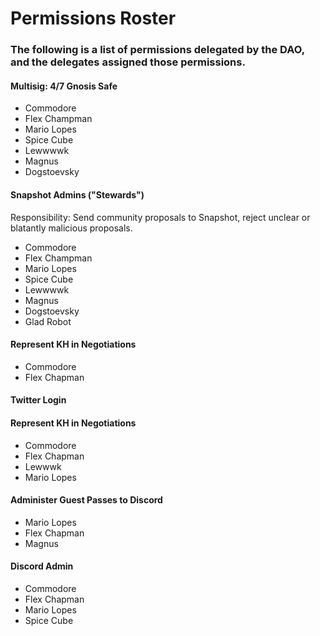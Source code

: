 # Permissions Roster
### The following is a list of permissions delegated by the DAO, and the delegates assigned those permissions.

#### Multisig: 4/7 Gnosis Safe
- Commodore
- Flex Champman
- Mario Lopes
- Spice Cube
- Lewwwwk
- Magnus
- Dogstoevsky

#### Snapshot Admins ("Stewards")
Responsibility: Send community proposals to Snapshot, reject unclear or blatantly malicious proposals.
- Commodore
- Flex Champman
- Mario Lopes
- Spice Cube
- Lewwwwk
- Magnus
- Dogstoevsky
- Glad Robot

#### Represent KH in Negotiations
- Commodore
- Flex Chapman

#### Twitter Login

#### Represent KH in Negotiations
- Commodore
- Flex Chapman
- Lewwwk
- Mario Lopes

#### Administer Guest Passes to Discord
- Mario Lopes
- Flex Chapman
- Magnus

#### Discord Admin
- Commodore
- Flex Chapman
- Mario Lopes
- Spice Cube
